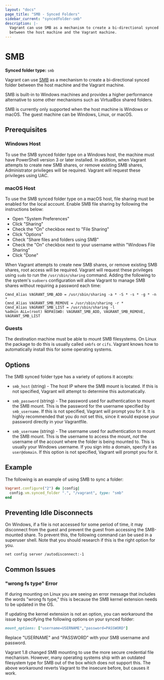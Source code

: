 ```yaml
---
layout: "docs"
page_title: "SMB - Synced Folders"
sidebar_current: "syncedfolder-smb"
description: |-
  Vagrant can use SMB as a mechanism to create a bi-directional synced folder
  between the host machine and the Vagrant machine.
---
```


# SMB

**Synced folder type:** `smb`

Vagrant can use [SMB](https://en.wikipedia.org/wiki/Server_Message_Block)
as a mechanism to create a bi-directional synced folder between the host
machine and the Vagrant machine.

SMB is built-in to Windows machines and provides a higher performance
alternative to some other mechanisms such as VirtualBox shared folders.

<div class="alert alert-info">
  SMB is currently only supported when the host machine is Windows or
  macOS. The guest machine can be Windows, Linux, or macOS.
</div>

## Prerequisites

### Windows Host

To use the SMB synced folder type on a Windows host, the machine must have
PowerShell version 3 or later installed. In addition, when Vagrant attempts
to create new SMB shares, or remove existing SMB shares, Administrator
privileges will be required. Vagrant will request these privileges using UAC.

### macOS Host

To use the SMB synced folder type on a macOS host, file sharing must be enabled
for the local account. Enable SMB file sharing by following the instructions
below:

* Open "System Preferences"
* Click "Sharing"
* Check the "On" checkbox next to "File Sharing"
* Click "Options"
* Check "Share files and folders using SMB"
* Check the "On" checkbox next to your username within "Windows File Sharing"
* Click "Done"

When Vagrant attempts to create new SMB shares, or remove existing SMB shares,
root access will be required. Vagrant will request these privileges using
`sudo` to run the `/usr/sbin/sharing` command. Adding the following to
the system's `sudoers` configuration will allow Vagrant to manage SMB shares
without requiring a password each time:

```
Cmnd_Alias VAGRANT_SMB_ADD = /usr/sbin/sharing -a * -S * -s * -g * -n *
Cmnd_Alias VAGRANT_SMB_REMOVE = /usr/sbin/sharing -r *
Cmnd_Alias VAGRANT_SMB_LIST = /usr/sbin/sharing -l
%admin ALL=(root) NOPASSWD: VAGRANT_SMB_ADD, VAGRANT_SMB_REMOVE, VAGRANT_SMB_LIST
```

### Guests

The destination machine must be able to mount SMB filesystems. On Linux
the package to do this is usually called `smbfs` or `cifs`. Vagrant knows
how to automatically install this for some operating systems.

## Options

The SMB synced folder type has a variety of options it accepts:

* `smb_host` (string) - The host IP where the SMB mount is located. If this
  is not specified, Vagrant will attempt to determine this automatically.

* `smb_password` (string) - The password used for authentication to mount
  the SMB mount. This is the password for the username specified by
  `smb_username`. If this is not specified, Vagrant will prompt you for it.
  It is highly recommended that you do not set this, since it would expose
  your password directly in your Vagrantfile.

* `smb_username` (string) - The username used for authentication to mount
  the SMB mount. This is the username to access the mount, _not_ the username
  of the account where the folder is being mounted to. This is usually your
  Windows username. If you sign into a domain, specify it as `user@domain`.
  If this option is not specified, Vagrant will prompt you for it.

## Example

The following is an example of using SMB to sync a folder:

```ruby
Vagrant.configure("2") do |config|
  config.vm.synced_folder ".", "/vagrant", type: "smb"
end
```

## Preventing Idle Disconnects

On Windows, if a file is not accessed for some period of time, it may
disconnect from the guest and prevent the guest from accessing the SMB-mounted
share. To prevent this, the following command can be used in a superuser
shell. Note that you should research if this is the right option for you.

```
net config server /autodisconnect:-1
```

## Common Issues

### "wrong fs type" Error

If during mounting on Linux you are seeing an error message that includes
the words "wrong fs type," this is because the SMB kernel extension needs to
be updated in the OS.

If updating the kernel extension is not an option, you can workaround the
issue by specifying the following options on your synced folder:

```ruby
mount_options: ["username=USERNAME","password=PASSWORD"]
```

Replace "USERNAME" and "PASSWORD" with your SMB username and password.

Vagrant 1.8 changed SMB mounting to use the more secure credential file
mechanism. However, many operating systems ship with an outdated filesystem
type for SMB out of the box which does not support this. The above workaround
reverts Vagrant to the insecure before, but causes it work.
